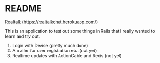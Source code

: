 # README

Realtalk (https://realtalkchat.herokuapp.com/)

This is an application to test out some things in Rails that I really wanted to learn and try out.

1. Login with Devise (pretty much done)
2. A mailer for user registration etc. (not yet)
3. Realtime updates with ActionCable and Redis (not yet)
